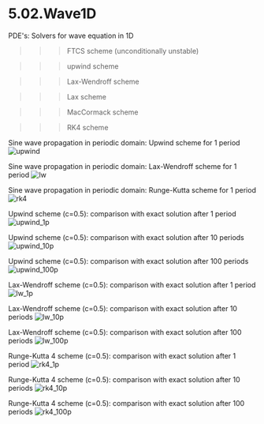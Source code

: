 # 5.02.Wave1D
PDE's: Solvers for wave equation in 1D

>>> FTCS scheme (unconditionally unstable)

>>> upwind scheme

>>> Lax-Wendroff scheme

>>> Lax scheme

>>> MacCormack scheme

>>> RK4 scheme


Sine wave propagation in periodic domain: Upwind scheme for 1 period
![upwind](https://cloud.githubusercontent.com/assets/15114859/10853324/8016e8c6-7f03-11e5-8073-c62c74f78708.png)

Sine wave propagation in periodic domain: Lax-Wendroff scheme for 1 period
![lw](https://cloud.githubusercontent.com/assets/15114859/10853322/8013e84c-7f03-11e5-98ea-1b19499bfdc5.png)

Sine wave propagation in periodic domain: Runge-Kutta scheme for 1 period
![rk4](https://cloud.githubusercontent.com/assets/15114859/10853323/801425d2-7f03-11e5-8c61-4f71c79e3fc6.png)

Upwind scheme (c=0.5): comparison with exact solution after 1 period
![upwind_1p](https://cloud.githubusercontent.com/assets/15114859/10853341/92d1c738-7f03-11e5-8432-00c0343c60be.png)

Upwind scheme (c=0.5): comparison with exact solution after 10 periods
![upwind_10p](https://cloud.githubusercontent.com/assets/15114859/10853340/92d04da4-7f03-11e5-96b9-7d18eb80870d.png)

Upwind scheme (c=0.5): comparison with exact solution after 100 periods
![upwind_100p](https://cloud.githubusercontent.com/assets/15114859/10853342/92d2a446-7f03-11e5-9653-c3ac443858bc.png)

Lax-Wendroff scheme (c=0.5): comparison with exact solution after 1 period
![lw_1p](https://cloud.githubusercontent.com/assets/15114859/10853346/98a06caa-7f03-11e5-89de-efbee5b8b648.png)

Lax-Wendroff scheme (c=0.5): comparison with exact solution after 10 periods
![lw_10p](https://cloud.githubusercontent.com/assets/15114859/10853347/98a09a22-7f03-11e5-81f3-e07b0846a165.png)

Lax-Wendroff scheme (c=0.5): comparison with exact solution after 100 periods
![lw_100p](https://cloud.githubusercontent.com/assets/15114859/10853348/98a0d32a-7f03-11e5-9b61-94cc186e0db3.png)

Runge-Kutta 4 scheme (c=0.5): comparison with exact solution after 1 period
![rk4_1p](https://cloud.githubusercontent.com/assets/15114859/10853354/9e9d0c8a-7f03-11e5-869c-9f3802e91534.png)

Runge-Kutta 4 scheme (c=0.5): comparison with exact solution after 10 periods
![rk4_10p](https://cloud.githubusercontent.com/assets/15114859/10853356/9eb45516-7f03-11e5-8bab-438f50e19025.png)

Runge-Kutta 4 scheme (c=0.5): comparison with exact solution after 100 periods
![rk4_100p](https://cloud.githubusercontent.com/assets/15114859/10853355/9eaad4aa-7f03-11e5-957d-1fe874b08aa2.png)
